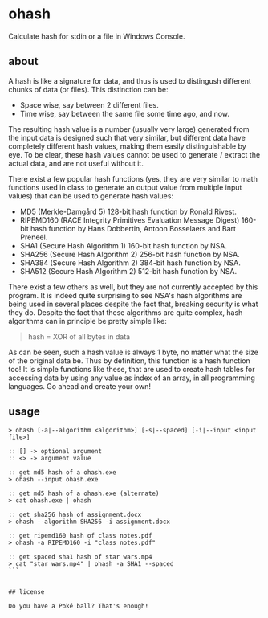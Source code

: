 ﻿# ohash

Calculate hash for stdin or a file in Windows Console. 


## about

A hash is like a signature for data, and thus is used to distingush
different chunks of data (or files). This distinction can be:

- Space wise, say between 2 different files.
- Time wise, say between the same file some time ago, and now.

The resulting hash value is a number (usually very large) generated from the
input data is designed such that very similar, but different data have
completely different hash values, making them easily distinguishable by eye.
To be clear, these hash values cannot be used to generate / extract the actual
data, and are not useful without it. 

There exist a few popular hash functions (yes, they are very similar to math
functions used in class to generate an output value from multiple input values)
that can be used to generate hash values:

- MD5 (Merkle-Damgård 5) 128-bit hash function by Ronald Rivest.
- RIPEMD160 (RACE Integrity Primitives Evaluation Message Digest) 160-bit hash
  function by Hans Dobbertin, Antoon Bosselaers and Bart Preneel.
- SHA1 (Secure Hash Algorithm 1) 160-bit hash function by NSA.
- SHA256 (Secure Hash Algorithm 2) 256-bit hash function by NSA.
- SHA384 (Secure Hash Algorithm 2) 384-bit hash function by NSA.
- SHA512 (Secure Hash Algorithm 2) 512-bit hash function by NSA.

There exist a few others as well, but they are not currently accepted by this
program. It is indeed quite surprising to see NSA's hash algorithms are being
used in several places despite the fact that, breaking security is what they
do. Despite the fact that these algorithms are quite complex, hash algorithms
can in principle be pretty simple like:

> hash = XOR of all bytes in data

As can be seen, such a hash value is always 1 byte, no matter what the size of
the original data be. Thus by definition, this function is a hash function too!
It is simple functions like these, that are used to create hash tables
for accessing data by using any value as index of an array, in all programming
languages. Go ahead and create your own!


## usage

```batch
> ohash [-a|--algorithm <algorithm>] [-s|--spaced] [-i|--input <input file>]

:: [] -> optional argument
:: <> -> argument value
```

````batch
:: get md5 hash of a ohash.exe
> ohash --input ohash.exe

:: get md5 hash of a ohash.exe (alternate)
> cat ohash.exe | ohash

:: get sha256 hash of assignment.docx
> ohash --algorithm SHA256 -i assignment.docx

:: get ripemd160 hash of class notes.pdf
> ohash -a RIPEMD160 -i "class notes.pdf"

:: get spaced sha1 hash of star wars.mp4
> cat "star wars.mp4" | ohash -a SHA1 --spaced
```


## license

Do you have a Poké ball? That's enough!
